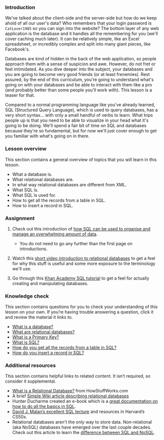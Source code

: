 ### Introduction

We've talked about the client-side and the server-side but how do we keep ahold of all our user's data?  Who remembers that your login password is `CatLover1985` so you can sign into the website?  The bottom layer of any web application is the database and it handles all the remembering for you (we'll cover caching much later). It can be relatively simple, like an Excel spreadsheet, or incredibly complex and split into many giant pieces, like Facebook's.

Databases are kind of hidden in the back of the web application, so people approach them with a sense of suspicion and awe.  However, do not fret or feel intimidated.  As you dive deeper into the subject, your databases and you are going to become very good friends (or at least frenemies).  Rest assured, by the end of this curriculum, you're going to understand what's going on with your databases and be able to interact with them like a pro (and probably better than some people you'll work with).  This lesson is a teaser for that.

Compared to a normal programming language like you've already learned, SQL (Structured Query Language), which is used to query databases, has a very short syntax... with only a small handful of verbs to learn.  What trips people up is that you need to be able to visualize in your head what it's going to be doing.  We'll spend a fair bit of time on SQL and databases because they're so fundamental, but for now we'll just cover enough to get you familiar with what's going on in there.

### Lesson overview

This section contains a general overview of topics that you will learn in this lesson.

-   What a database is.
-   What relational databases are.
-   In what way relational databases are different from XML.
-   What SQL is.
-   What SQL is used for.
-   How to get all the records from a table in SQL.
-   How to insert a record in SQL.

### Assignment

<div class="lesson-content__panel" markdown="1">

  1.  Check out this introduction of [how SQL can be used to organise and manage an overwhelming amount of data](https://launchschool.com/books/sql/read/introduction).
      -   You do not need to go any further than the first page on introductions.

  2.  Watch this [short video introduction to relational databases](http://www.youtube.com/watch?v=z2kbsG8zsLM) to get a feel for why this stuff is useful and some more exposure to the terminology we'll use.
  3.  Go through this [Khan Academy SQL tutorial](https://www.khanacademy.org/computing/hour-of-code/hour-of-sql/v/welcome-to-sql) to get a feel for actually creating and manipulating databases.

</div>

### Knowledge check
This section contains questions for you to check your understanding of this lesson on your own. If you’re having trouble answering a question, click it and review the material it links to.

-   [What is a database?](https://launchschool.com/books/sql/read/introduction#structureddata)
-   [What are relational databases?](https://launchschool.com/books/sql/read/introduction#rdbms)
-   [What is a Primary Key?](https://youtu.be/z2kbsG8zsLM?t=200)
-   [What is SQL?](https://launchschool.com/books/sql/read/introduction#sql)
-   [How do you get all the records from a table in SQL?](https://www.khanacademy.org/computing/hour-of-code/hour-of-code-lessons/hour-of-sql/pt/querying-the-table)
-   [How do you insert a record in SQL?](https://www.khanacademy.org/computing/hour-of-code/hour-of-code-lessons/hour-of-sql/pt/creating-a-table-and-inserting-data)

### Additional resources
This section contains helpful links to related content. It isn’t required, so consider it supplemental.

-   [What is a Relational Database?](http://computer.howstuffworks.com/question599.htm) from HowStuffWorks.com
-   A brief [Simple Wiki article describing relational databases](http://simple.wikipedia.org/wiki/Relational_database)
-   Hunter Ducharme created an e-book which is a [great documentation on how to do all the basics in SQL](https://hunter-ducharme.gitbook.io/sql-basics/).
-   [David J. Malan’s excellent SQL lecture](https://cs50.harvard.edu/x/2024/weeks/7/) and resources in Harvard’s CS50x.
-   Relational databases aren't the only way to store data. Non-relational (aka NoSQL) databases have emerged over the last couple decades. Check out this article to learn the [difference between SQL and NoSQL](https://circleci.com/blog/SQL-vs-NoSQL-databases/).
